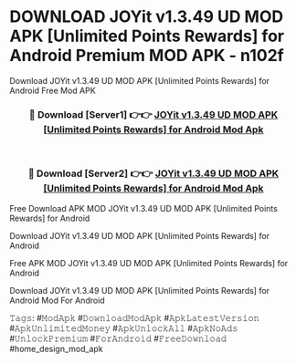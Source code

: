 # DOWNLOAD JOYit v1.3.49 UD MOD APK [Unlimited Points Rewards] for Android Premium MOD APK - n102f
Download JOYit v1.3.49 UD MOD APK [Unlimited Points Rewards] for Android Free Mod APK

<div align="center">
<h3>🔴 Download [Server1] 👉👉 <a href="https://apk-comot.site?title=JOYit_v1.3.49_UD_MOD_APK_[Unlimited_Points_Rewards]_for_Android">JOYit v1.3.49 UD MOD APK [Unlimited Points Rewards] for Android Mod Apk</a></h3><br>

<h3>🔴 Download [Server2] 👉👉 <a href="https://apk-comot.site?title=JOYit_v1.3.49_UD_MOD_APK_[Unlimited_Points_Rewards]_for_Android">JOYit v1.3.49 UD MOD APK [Unlimited Points Rewards] for Android Mod Apk</a></h3>
</div>


Free Download APK MOD JOYit v1.3.49 UD MOD APK [Unlimited Points Rewards] for Android

Download JOYit v1.3.49 UD MOD APK [Unlimited Points Rewards] for Android 

Free APK MOD JOYit v1.3.49 UD MOD APK [Unlimited Points Rewards] for Android 

Download JOYit v1.3.49 UD MOD APK [Unlimited Points Rewards] for Android Mod For Android

𝚃𝚊𝚐𝚜: #𝙼𝚘𝚍𝙰𝚙𝚔 #𝙳𝚘𝚠𝚗𝚕𝚘𝚊𝚍𝙼𝚘𝚍𝙰𝚙𝚔 #𝙰𝚙𝚔𝙻𝚊𝚝𝚎𝚜𝚝𝚅𝚎𝚛𝚜𝚒𝚘𝚗 #𝙰𝚙𝚔𝚄𝚗𝚕𝚒𝚖𝚒𝚝𝚎𝚍𝙼𝚘𝚗𝚎𝚢 #𝙰𝚙𝚔𝚄𝚗𝚕𝚘𝚌𝚔𝙰𝚕𝚕 #𝙰𝚙𝚔𝙽𝚘𝙰𝚍𝚜 #𝚄𝚗𝚕𝚘𝚌𝚔𝙿𝚛𝚎𝚖𝚒𝚞𝚖 #𝙵𝚘𝚛𝙰𝚗𝚍𝚛𝚘𝚒𝚍 #𝙵𝚛𝚎𝚎𝙳𝚘𝚠𝚗𝚕𝚘𝚊𝚍 #home_design_mod_apk